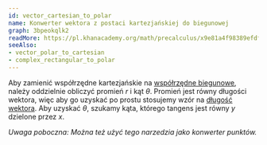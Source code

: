 ```yaml
---
id: vector_cartesian_to_polar
name: Konwerter wektora z postaci kartezjańskiej do biegunowej
graph: 3bpeokqlk2
readMore: https://pl.khanacademy.org/math/precalculus/x9e81a4f98389efdf:vectors/x9e81a4f98389efdf:magnitude-direction/a/vector-forms-review
seeAlso: 
- vector_polar_to_cartesian
- complex_rectangular_to_polar
---
```


Aby zamienić współrzędne kartezjańskie na [współrzędne biegunowe](https://pl.wikipedia.org/wiki/Uk%C5%82ad_wsp%C3%B3%C5%82rz%C4%99dnych_biegunowych), należy oddzielnie obliczyć promień *r* i kąt *θ*. Promień jest równy długości wektora, więc aby go uzyskać po prostu stosujemy wzór na [długość wektora](magnitude). Aby uzyskać *θ*, szukamy kąta, którego tangens jest równy *y* dzielone przez *x*.

*Uwaga poboczna: Można też użyć tego narzedzia jako konwerter punktów.*